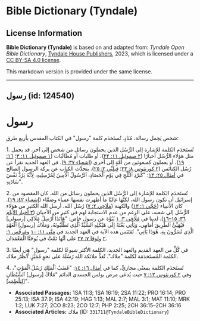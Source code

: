 # Bible Dictionary (Tyndale)

## License Information

**Bible Dictionary (Tyndale)** is based on and adapted from: _Tyndale Open Bible Dictionary_, [Tyndale House Publishers](https://tyndaleopenresources.com/), 2023, which is licensed under a [CC BY-SA 4.0 license](https://creativecommons.org/licenses/by-sa/4.0/legalcode.en).

This markdown version is provided under the same license.



--------------------------------

## رسول (id: 124540)

رسول
====

شخص يَحِمل رسالة، مُنَادٍ. تُستَخدَم كلمة "رسول" في الكتاب المقدس بأربع طرق:

1\. تُستَخدَم الكلمة للإشارة إلى الرُّسُل الذين يحملون رسائل من شخص إلى آخر. قد يحمل مثل هؤلاء الرُّسُل أخبارًا ([٢ صموئيل ١١: ٢٢](https://ref.ly/2Sam11:22))، أو طلبات أو مُطَالَبَات ([١ صموئيل ١١: ٣](https://ref.ly/1Sam11:3)؛ [١٦: ١٩](https://ref.ly/1Sam16:19))، أو يعملون كمبعوثين من أُمَّةٍ إلى أخرى ([إشعياء ٣٧: ٩](https://ref.ly/Isa37:9)). في العهد الجديد نقرأ عن رُسُل الكنائس ([٢ كورنثوس ٨: ٢٣](https://ref.ly/2Cor8:23)؛ [فِيلِبِّي ٢: ٢٥](https://ref.ly/Phil2:25)). يتحدَّث الكتاب عن بركة الرسول الصالح في [أمثال ٢٥: ١٣](https://ref.ly/Prov25:13): "كَبَرْدِ ٱلثَّلْجِ فِي يَوْمِ ٱلْحَصَادِ، ٱلرَّسُولُ ٱلْأَمِينُ لِمُرْسِلِيهِ، لِأَنَّهُ يَرُدُّ نَفْسَ سَادَتِهِ".

2\. تُستَخدَم الكلمة للإشارة إلى الرُّسُل الذين يحملون رسائل من الله. كان المقصود من إسرائيل أن تكون رسول الله، لكنَّها غالبًا ما أظهرت نفسها عمياء وصَمَّاء ([إشعياء ٤٢: ١٩](https://ref.ly/Isa42:19)). كان الأنبياء ([حَجَّي ١: ١٣](https://ref.ly/Hag1:13)) والكهنة ([مَلَاخِي ٢: ٧](https://ref.ly/Mal2:7)) رُسُل الله. أرسل الله الكثير من هؤلاء الرُّسُل إلى شعبه، على الرغم من عدم الاستجابة لهم في كثير من الأحيان ([٢ أخبار الأيام ٣٦: ١٥–١٦](https://ref.ly/2Chr36:15-2Chr36:16)). لدينا في [مَلَاخِي ٣: ١](https://ref.ly/Mal3:1) نُبُوَّة عن رسول خاص: "هَأَنَذَا أُرْسِلُ مَلَاكِي \[رسولي] فَيُهَيِّئُ ٱلطَّرِيقَ أَمَامِي. وَيَأْتِي بَغْتَةً إِلَى هَيْكَلِهِ ٱلسَّيِّدُ ٱلَّذِي تَطْلُبُونَهُ، وَمَلَاكُ \[رسول] ٱلْعَهْدِ ٱلَّذِي تُسَرُّونَ بِهِ. هُوَذَا يَأْتِي". تُقتَبَس هذه الآية في العهد الجديد في [متَّى ١١: ١٠](https://ref.ly/Matt11:10) و[مَرقُس ١: ٢](https://ref.ly/Mark1:2) و[لوقا ٧: ٢٧](https://ref.ly/Luke7:27) على أنَّها تَمَّتْ في يُوحَنَّا الْمَعْمَدَان.

3\. في كُلٍّ من العهد القديم والعهد الجديد، الكلمة الأكثر شيوعًا لكلمة "رسول" هي أيضًا الكلمة المُستَخدَمَة لكلمة "ملاك". تُعَدُّ ملائكة الله رُسُلَهُ على نحوٍ مُمَيَّزٍ. *اُنْظُرْ* ملاك.

4\. تُستَخدَم الكلمة بمعنًى مجازيٍّ، كما في [أمثال ١٦: ١٤](https://ref.ly/Prov16:14): "غَضَبُ ٱلْمَلِكِ رُسُلُ ٱلْمَوْتِ"، وفي [٢ كورنثوس ١٢: ٧](https://ref.ly/2Cor12:7) حيث يُدعَى مرض بولس الجسدي الدائم "مَلَاكَ \[رسول] ٱلشَّيْطَانِ \[لِيَلْطِمَه]".

* **Associated Passages:** 1SA 11:3; 1SA 16:19; 2SA 11:22; PRO 16:14; PRO 25:13; ISA 37:9; ISA 42:19; HAG 1:13; MAL 2:7; MAL 3:1; MAT 11:10; MRK 1:2; LUK 7:27; 2CO 8:23; 2CO 12:7; PHP 2:25; 2CH 36:15–2CH 36:16
* **Associated Articles:** ملاك (ID: `331711@TyndaleBibleDictionary`)

